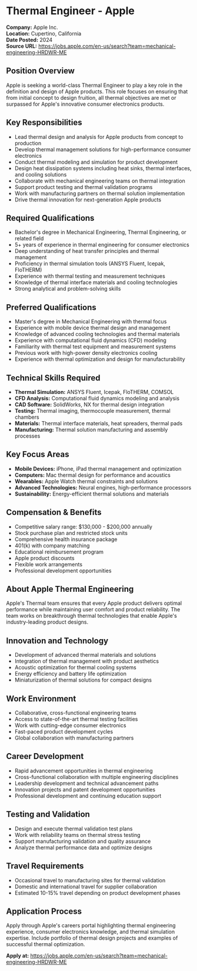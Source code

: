 # Thermal Engineer - Apple

**Company:** Apple Inc.  
**Location:** Cupertino, California  
**Date Posted:** 2024  
**Source URL:** https://jobs.apple.com/en-us/search?team=mechanical-engineering-HRDWR-ME

## Position Overview

Apple is seeking a world-class Thermal Engineer to play a key role in the definition and design of Apple products. This role focuses on ensuring that from initial concept to design fruition, all thermal objectives are met or surpassed for Apple's innovative consumer electronics products.

## Key Responsibilities

- Lead thermal design and analysis for Apple products from concept to production
- Develop thermal management solutions for high-performance consumer electronics
- Conduct thermal modeling and simulation for product development
- Design heat dissipation systems including heat sinks, thermal interfaces, and cooling solutions
- Collaborate with mechanical engineering teams on thermal integration
- Support product testing and thermal validation programs
- Work with manufacturing partners on thermal solution implementation
- Drive thermal innovation for next-generation Apple products

## Required Qualifications

- Bachelor's degree in Mechanical Engineering, Thermal Engineering, or related field
- 5+ years of experience in thermal engineering for consumer electronics
- Deep understanding of heat transfer principles and thermal management
- Proficiency in thermal simulation tools (ANSYS Fluent, Icepak, FloTHERM)
- Experience with thermal testing and measurement techniques
- Knowledge of thermal interface materials and cooling technologies
- Strong analytical and problem-solving skills

## Preferred Qualifications

- Master's degree in Mechanical Engineering with thermal focus
- Experience with mobile device thermal design and management
- Knowledge of advanced cooling technologies and thermal materials
- Experience with computational fluid dynamics (CFD) modeling
- Familiarity with thermal test equipment and measurement systems
- Previous work with high-power density electronics cooling
- Experience with thermal optimization and design for manufacturability

## Technical Skills Required

- **Thermal Simulation:** ANSYS Fluent, Icepak, FloTHERM, COMSOL
- **CFD Analysis:** Computational fluid dynamics modeling and analysis
- **CAD Software:** SolidWorks, NX for thermal design integration
- **Testing:** Thermal imaging, thermocouple measurement, thermal chambers
- **Materials:** Thermal interface materials, heat spreaders, thermal pads
- **Manufacturing:** Thermal solution manufacturing and assembly processes

## Key Focus Areas

- **Mobile Devices:** iPhone, iPad thermal management and optimization
- **Computers:** Mac thermal design for performance and acoustics
- **Wearables:** Apple Watch thermal constraints and solutions
- **Advanced Technologies:** Neural engines, high-performance processors
- **Sustainability:** Energy-efficient thermal solutions and materials

## Compensation & Benefits

- Competitive salary range: $130,000 - $200,000 annually
- Stock purchase plan and restricted stock units
- Comprehensive health insurance package
- 401(k) with company matching
- Educational reimbursement program
- Apple product discounts
- Flexible work arrangements
- Professional development opportunities

## About Apple Thermal Engineering

Apple's Thermal team ensures that every Apple product delivers optimal performance while maintaining user comfort and product reliability. The team works on breakthrough thermal technologies that enable Apple's industry-leading product designs.

## Innovation and Technology

- Development of advanced thermal materials and solutions
- Integration of thermal management with product aesthetics
- Acoustic optimization for thermal cooling systems
- Energy efficiency and battery life optimization
- Miniaturization of thermal solutions for compact designs

## Work Environment

- Collaborative, cross-functional engineering teams
- Access to state-of-the-art thermal testing facilities
- Work with cutting-edge consumer electronics
- Fast-paced product development cycles
- Global collaboration with manufacturing partners

## Career Development

- Rapid advancement opportunities in thermal engineering
- Cross-functional collaboration with multiple engineering disciplines
- Leadership development and technical advancement paths
- Innovation projects and patent development opportunities
- Professional development and continuing education support

## Testing and Validation

- Design and execute thermal validation test plans
- Work with reliability teams on thermal stress testing
- Support manufacturing validation and quality assurance
- Analyze thermal performance data and optimize designs

## Travel Requirements

- Occasional travel to manufacturing sites for thermal validation
- Domestic and international travel for supplier collaboration
- Estimated 10-15% travel depending on product development phases

## Application Process

Apply through Apple's careers portal highlighting thermal engineering experience, consumer electronics knowledge, and thermal simulation expertise. Include portfolio of thermal design projects and examples of successful thermal optimization.

**Apply at:** https://jobs.apple.com/en-us/search?team=mechanical-engineering-HRDWR-ME